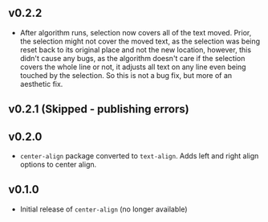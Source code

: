 ## v0.2.2
- After algorithm runs, selection now covers all of the text moved.  Prior, the
selection might not cover the moved text, as the selection was being reset
back to its original place and not the new location, however, this didn't
cause any bugs, as the algorithm doesn't care if the selection covers the
whole line or not, it adjusts all text on any line even being touched by the
selection.  So this is not a bug fix, but more of an aesthetic fix.

## v0.2.1 (Skipped - publishing errors)

## v0.2.0

- `center-align` package converted to `text-align`.  Adds left and right align
options to center align.

## v0.1.0

- Initial release of `center-align` (no longer available)
